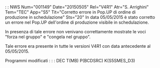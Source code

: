  :  : NWS Num="001149" Date="20150505" Rel="V4R1" Atr="S. Arrighini" Tem="TEC" App="S5" Tit="Corretto errore in Pop.UP di ordine di produzione in schedulazione" Sts="20"
In data 05/05/2015 è stato corretto un errore nel Pop.UP dell'ordine di produzione visibile in schedulazione.

In presenza di tale errore non venivano correttamente mostrate le voci "forza nel gruppo" e "congela
 nel gruppo".

Tale errore era presente in tutte le versioni V4R1 con data antecedente al 05/05/2015.

Programmi modificati : 
 :  : DEC T(MB) P(BCDSRC) K(S5SMES_D3)
